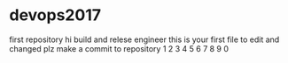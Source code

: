 # devops2017
first repository
hi build and relese engineer
this is your first file to edit and changed plz make a commit to repository
1
2
3
4
5
6
7
8
9
0

